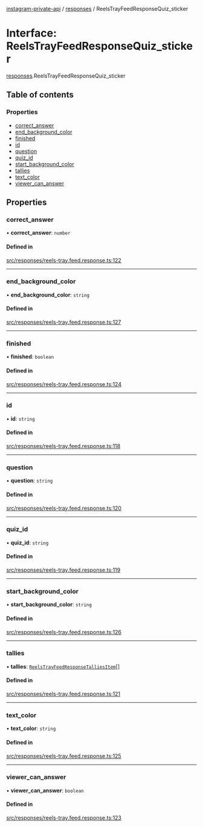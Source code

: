 [instagram-private-api](../../README.md) / [responses](../../modules/responses.md) / ReelsTrayFeedResponseQuiz_sticker

# Interface: ReelsTrayFeedResponseQuiz\_sticker

[responses](../../modules/responses.md).ReelsTrayFeedResponseQuiz_sticker

## Table of contents

### Properties

- [correct\_answer](ReelsTrayFeedResponseQuiz_sticker.md#correct_answer)
- [end\_background\_color](ReelsTrayFeedResponseQuiz_sticker.md#end_background_color)
- [finished](ReelsTrayFeedResponseQuiz_sticker.md#finished)
- [id](ReelsTrayFeedResponseQuiz_sticker.md#id)
- [question](ReelsTrayFeedResponseQuiz_sticker.md#question)
- [quiz\_id](ReelsTrayFeedResponseQuiz_sticker.md#quiz_id)
- [start\_background\_color](ReelsTrayFeedResponseQuiz_sticker.md#start_background_color)
- [tallies](ReelsTrayFeedResponseQuiz_sticker.md#tallies)
- [text\_color](ReelsTrayFeedResponseQuiz_sticker.md#text_color)
- [viewer\_can\_answer](ReelsTrayFeedResponseQuiz_sticker.md#viewer_can_answer)

## Properties

### correct\_answer

• **correct\_answer**: `number`

#### Defined in

[src/responses/reels-tray.feed.response.ts:122](https://github.com/Nerixyz/instagram-private-api/blob/b3351b9/src/responses/reels-tray.feed.response.ts#L122)

___

### end\_background\_color

• **end\_background\_color**: `string`

#### Defined in

[src/responses/reels-tray.feed.response.ts:127](https://github.com/Nerixyz/instagram-private-api/blob/b3351b9/src/responses/reels-tray.feed.response.ts#L127)

___

### finished

• **finished**: `boolean`

#### Defined in

[src/responses/reels-tray.feed.response.ts:124](https://github.com/Nerixyz/instagram-private-api/blob/b3351b9/src/responses/reels-tray.feed.response.ts#L124)

___

### id

• **id**: `string`

#### Defined in

[src/responses/reels-tray.feed.response.ts:118](https://github.com/Nerixyz/instagram-private-api/blob/b3351b9/src/responses/reels-tray.feed.response.ts#L118)

___

### question

• **question**: `string`

#### Defined in

[src/responses/reels-tray.feed.response.ts:120](https://github.com/Nerixyz/instagram-private-api/blob/b3351b9/src/responses/reels-tray.feed.response.ts#L120)

___

### quiz\_id

• **quiz\_id**: `string`

#### Defined in

[src/responses/reels-tray.feed.response.ts:119](https://github.com/Nerixyz/instagram-private-api/blob/b3351b9/src/responses/reels-tray.feed.response.ts#L119)

___

### start\_background\_color

• **start\_background\_color**: `string`

#### Defined in

[src/responses/reels-tray.feed.response.ts:126](https://github.com/Nerixyz/instagram-private-api/blob/b3351b9/src/responses/reels-tray.feed.response.ts#L126)

___

### tallies

• **tallies**: [`ReelsTrayFeedResponseTalliesItem`](ReelsTrayFeedResponseTalliesItem.md)[]

#### Defined in

[src/responses/reels-tray.feed.response.ts:121](https://github.com/Nerixyz/instagram-private-api/blob/b3351b9/src/responses/reels-tray.feed.response.ts#L121)

___

### text\_color

• **text\_color**: `string`

#### Defined in

[src/responses/reels-tray.feed.response.ts:125](https://github.com/Nerixyz/instagram-private-api/blob/b3351b9/src/responses/reels-tray.feed.response.ts#L125)

___

### viewer\_can\_answer

• **viewer\_can\_answer**: `boolean`

#### Defined in

[src/responses/reels-tray.feed.response.ts:123](https://github.com/Nerixyz/instagram-private-api/blob/b3351b9/src/responses/reels-tray.feed.response.ts#L123)
